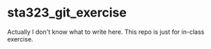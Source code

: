 # sta323_git_exercise
Actually I don't know what to write here.
This repo is just for in-class exercise.
